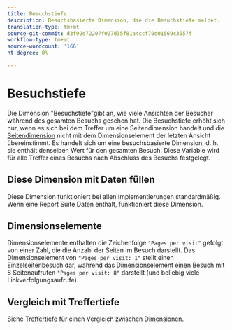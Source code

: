 ```yaml
---
title: Besuchstiefe
description: Besuchsbasierte Dimension, die die Besuchstiefe meldet.
translation-type: tm+mt
source-git-commit: d3f92d72207f027d35f81a4ccf70d01569c3557f
workflow-type: tm+mt
source-wordcount: '166'
ht-degree: 0%

---
```



# Besuchstiefe

Die Dimension &quot;Besuchstiefe&quot;gibt an, wie viele Ansichten der Besucher während des gesamten Besuchs gesehen hat. Die Besuchstiefe erhöht sich nur, wenn es sich bei dem Treffer um eine Seitendimension handelt und die [Seitendimension](page.md) nicht mit dem Dimensionselement der letzten Ansicht übereinstimmt. Es handelt sich um eine besuchsbasierte Dimension, d. h., sie enthält denselben Wert für den gesamten Besuch. Diese Variable wird für alle Treffer eines Besuchs nach Abschluss des Besuchs festgelegt.

## Diese Dimension mit Daten füllen

Diese Dimension funktioniert bei allen Implementierungen standardmäßig. Wenn eine Report Suite Daten enthält, funktioniert diese Dimension.

## Dimensionselemente

Dimensionselemente enthalten die Zeichenfolge `"Pages per visit"` gefolgt von einer Zahl, die die Anzahl der Seiten im Besuch darstellt. Das Dimensionselement von `"Pages per visit: 1"` stellt einen Einzelseitenbesuch dar, während das Dimensionselement einen Besuch mit 8 Seitenaufrufen `"Pages per visit: 8"` darstellt (und beliebig viele Linkverfolgungsaufrufe).

## Vergleich mit Treffertiefe

Siehe [Treffertiefe](hit-depth.md) für einen Vergleich zwischen Dimensionen.